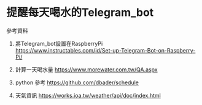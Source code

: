 # 提醒每天喝水的Telegram_bot
參考資料
1. 將Telegram_bot設置在RaspberryPi
https://www.instructables.com/id/Set-up-Telegram-Bot-on-Raspberry-Pi/

2. 計算一天喝水量
https://www.morewater.com.tw/QA.aspx

3. python 參考
https://github.com/dbader/schedule

4. 天氣資訊
https://works.ioa.tw/weather/api/doc/index.html
